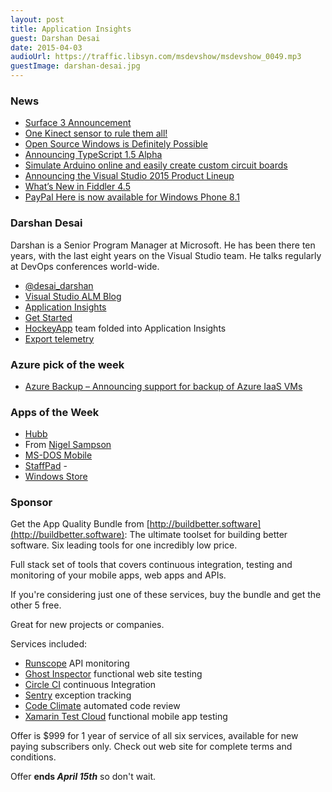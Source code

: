 ```yaml
---
layout: post
title: Application Insights
guest: Darshan Desai
date: 2015-04-03
audioUrl: https://traffic.libsyn.com/msdevshow/msdevshow_0049.mp3
guestImage: darshan-desai.jpg
---
```


### News

 - [Surface 3 Announcement](http://blog.surface.com/2015/03/announcing-surface-3/)
 - [One Kinect sensor to rule them all!](https://www.thurrott.com/dev/2564/for-kinect-developers-a-single-sensor-to-rule-them-all)
 - [Open Source Windows is Definitely Possible](http://www.wired.com/2015/04/microsoft-open-source-windows-definitely-possible/)
 - [Announcing TypeScript 1.5 Alpha](http://blogs.msdn.com/b/typescript/archive/2015/03/27/announcing-typescript-1-5-alpha.aspx)
 - [Simulate Arduino online and easily create custom circuit boards](http://123d.circuits.io/)
 - [Announcing the Visual Studio 2015 Product Lineup](http://blogs.msdn.com/b/visualstudio/archive/2015/03/31/announcing-the-visual-studio-2015-product-line.aspx)
 - [What’s New in Fiddler 4.5](http://blogs.telerik.com/fiddler/posts/15-03-30/what-s-new-in-fiddler-4-5)
 - [PayPal Here is now available for Windows Phone 8.1](http://www.windowscentral.com/paypal-here-now-available-windows-phone-81)

### Darshan Desai

Darshan is a Senior Program Manager at Microsoft. He has been there ten years, with the last eight years on the Visual Studio team. He talks regularly at DevOps conferences world-wide.

 - [@desai\_darshan](https://twitter.com/desai_darshan)
 - [Visual Studio ALM Blog](http://blogs.msdn.com/b/visualstudioalm/)
 - [Application Insights](http://azure.microsoft.com/en-us/services/application-insights/)
  - [Get Started](http://azure.microsoft.com/en-us/documentation/articles/app-insights-get-started/)
  - [HockeyApp](http://hockeyapp.net/) team folded into Application Insights
  - [Export telemetry](http://azure.microsoft.com/en-us/documentation/articles/app-insights-export-telemetry/)

### Azure pick of the week

 - [Azure Backup – Announcing support for backup of Azure IaaS VMs](http://azure.microsoft.com/blog/2015/03/26/azure-backup-announcing-support-for-backup-of-azure-iaas-vms/)

### Apps of the Week

 - [Hubb](http://apps.microsoft.com/windows/app/hubb/bb5d3903-dd05-4a44-9c4e-f5c2a9651905)
  - From [Nigel Sampson](https://twitter.com/nigelsampson)
 - [MS-DOS Mobile](http://www.windowsphone.com/s?appid=8573c4a8-b9df-4409-90a6-dad2dc0b6b26)
 - [StaffPad](http://staffpad.net/index.html)   -
  - [Windows Store](http://apps.microsoft.com/webpdp/app/ce714f58-1113-4c30-a9a3-f14a0fb5d7ed)

### Sponsor

Get the App Quality Bundle from [http://buildbetter.software](http://buildbetter.software): The ultimate toolset for building better software. Six leading tools for one incredibly low price.

Full stack set of tools that covers continuous integration, testing and monitoring of your mobile apps, web apps and APIs.

If you're considering just one of these services, buy the bundle and get the other 5 free.

Great for new projects or companies.

Services included:

 - [Runscope](https://www.runscope.com/) API monitoring
 - [Ghost Inspector](https://ghostinspector.com/) functional web site testing
 - [Circle CI](https://circleci.com/) continuous Integration
 - [Sentry](https://getsentry.com/welcome/) exception tracking
 - [Code Climate](https://codeclimate.com/) automated code review
 - [Xamarin Test Cloud](http://xamarin.com/test-cloud) functional mobile app testing

Offer is $999 for 1 year of service of all six services, available for new paying subscribers only. Check out web site for complete terms and conditions.

Offer **ends _April 15th_** so don't wait.
